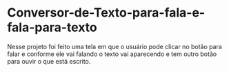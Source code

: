 # Conversor-de-Texto-para-fala-e-fala-para-texto
Nesse projeto foi feito uma tela em que o usuário pode clicar no botão para falar e conforme ele vai falando o texto vai aparecendo e tem outro botão para ouvir o que está escrito.
